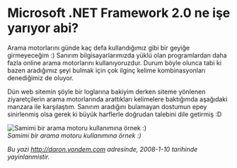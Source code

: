 # Microsoft .NET Framework 2.0 ne işe yarıyor abi?
Arama motorlarını günde kaç defa kullandığımız gibi bir geyiğe
girmeyeceğim :) Sanırım bilgisayarlarımızda yüklü olan programlardan
daha fazla online arama motorlarını kullanıyoruzdur. Durum böyle olunca
tabi ki bazen aradığımız şeyi bulmak için çok ilginç kelime
kombinasyonları denediğimiz de oluyor.

Dün web sitemin şöyle bir loglarına bakiyim derken siteme yönlenen
ziyaretçilerin arama motorlarında arattıkları kelimelere baktığımda
aşağıdaki manzara ile karşılaştım. Sanırım aradığını bulamayan dostumun
epey sinirlenmiş olsa gerek ki büyük harflerle doğrudan talebini dile
getirmiş :D

![Samimi bir arama motoru kullanımına örnek
:)](media/Microsoft_NET_Framework_2_0_ne_ise_yariyor_abi/10012008.png)\
*Samimi bir arama motoru kullanımına örnek :)*



*Bu yazi http://daron.yondem.com adresinde, 2008-1-10 tarihinde yayinlanmistir.*
